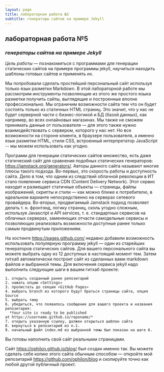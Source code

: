 ```yaml
---
layout: page
title: лабораторная работа №5
subtitle: генераторы сайтов на примере Jekyll
---
```


## лабораторная работа №5

### *генераторы сайтов на примере Jekyll*

*Цель работы* — познакомиться с программами для генерации
статических сайтов на примере программы jekyll, научиться находить
шаблоны готовых сайтов и применять их.

Мы попробовали сделать простейший персональный сайт используя
только язык разметки Markdown. В этой лабораторной работе мы рассмотрим
инструменты позволяющие из этого же простого языка разметки
получить сайты, выглядящие и построенные вполне профессионально. Мы
ограничим возможности сайта тем что он будет состоять только из
статичных HTML страниц. Это значит, что у нас не будет серверной части с
бизнес-логикой и БД (базой данных), как например, во всех онлайновых
магазинах. Мы также не сможем принимать данные от пользователя —
для этого также нужно взаимодействовать с сервером, которого у нас
нет. Но все возможности на стороне клиента, в браузере пользователя,
а именно  язык разметки HTML, стили CSS, встроенный интерпретатор JavaScript
-- мы можем использовать как угодно.

Программ для генерации статических сайтов множество, есть даже
статический сайт для сравнения подобных статических генераторов:
<https://jamstack.org/generators/>. Авторы данного сайта называют многие плюсы такого
подхода. Во-первых, это скорость работы и доступность сайта. Дело в
том, что одним из следствий облачной революции в ИТ стало появление
сервиса CDN (Content Delivery Network). Этот сервис находит и размещает статичные
объекты — страницы, файлы изображений, скрипты и стили — как можно
ближе к потребителю, в идеальном варианте непосредственно на
серверах сетевого провайдера. Во-вторых, продвигаемый Jamstack подход
позволяет делать т. н. фронтэнд, логику страниц, сколь угодно сложным,
используя Javascript и API services, т. е. стандартных сервисов на облачных
серверах, заменяющих отчасти самодельные сервисы и позволяющих
реализовать возможности доступные ранее только самым продвинутым
приложениям.

На хостинге <https://pages.github.com/> недавно добавили возможность
использовать популярную программу jekyll — один из старейших
генераторов статических сайтов. Для вашего персонального сайта
вы можете выбрать одну из 12 доступных в настоящий момент тем. Затем
гитхаб автоматически построит сайт из сделанных вами markdown файлов и
выбранной темы. Для включения сервиса jekyll надо выполнить следующие
шаги в вашем гитхаб проекте:

    1. открыть созданный ранее репозитарий
    2. нажать опцию «Settings»
    3. пролистать до секции «GitHub Pages»
    4. выбрать branch из которого будут браться страницы сайта, опция Source
    5. выбрать тему
    6. убедиться, что появилось сообщение для вашего проекта и названия репозитария:
      *Your site is ready to be published at https://username.github.io/reponame/*
    7. открыть указанную ссылку, должен открыться шаблон сайта
    8. вернуться в репозитарий из п.1.
    9. начальный файл index.md из выбранной темы был показан на шаге 6.

Вы готовы наполнить свой сайт реальными страницами.

Сайт <https://ophilon.github.io/blog/> был создан именно так. Вы можете сделать себе
копию этого сайта обычным способом — откройте мой репозитарий
<https://github.com/ophilon/blog> и скопируйте точно как любой другой публичный
проект.

